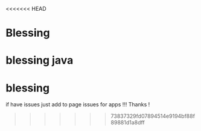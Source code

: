 <<<<<<< HEAD
# Blessing
 blessing java
=======
# blessing
 
if have issues just add to page issues for apps !!!
Thanks !
>>>>>>> 73837329fd07894514e9194bf88f89881d1a8dff
